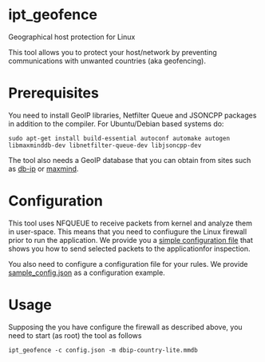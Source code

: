 # ipt_geofence
Geographical host protection for Linux

This tool allows you to protect your host/network by preventing communications with unwanted countries (aka geofencing).

# Prerequisites
You need to install GeoIP libraries, Netfilter Queue and JSONCPP packages in addition to the compiler. For Ubuntu/Debian based systems do:

``sudo apt-get install build-essential autoconf automake autogen libmaxminddb-dev libnetfilter-queue-dev libjsoncpp-dev``

The tool also needs a GeoIP database that you can obtain from sites such as [db-ip](https://db-ip.com/db/download/ip-to-country-lite) or [maxmind](https://dev.maxmind.com/geoip/geolite2-free-geolocation-data?lang=en).

# Configuration
This tool uses NFQUEUE to receive packets from kernel and analyze them in user-space. This means that you need to confiugure the Linux firewall prior to run the application. We provide you a [simple configuration file](single_iface.sh) that shows you how to send selected packets to the applicationfor inspection.

You also need to configure a configuration file for your rules. We provide [sample_config.json](sample_config.json) as a configuration example.

# Usage
Supposing the you have configure the firewall as described above, you need to start (as root) the tool as follows

``ipt_geofence -c config.json -m dbip-country-lite.mmdb``
